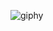 ![giphy](https://github.com/tahabugracck/algo_2/assets/144429921/0cfecdbf-fafd-4675-8142-f22f5f7ea14d)
